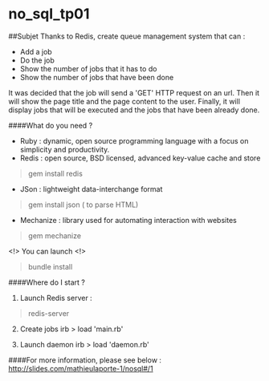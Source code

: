 # no_sql_tp01

##Subjet
Thanks to Redis, create queue management system that can :
- Add a job
- Do the job
- Show the number of jobs that it has to do
- Show the number of jobs that have been done

It was decided that the job will send a 'GET' HTTP request on an url.
Then it will show the page title and the page content to the user.
Finally, it will display jobs that will be executed and the jobs that have been already done.

####What do you need ?

* Ruby : dynamic, open source programming language with a focus on simplicity and productivity.
* Redis  : open source, BSD licensed, advanced key-value cache and store

> gem install redis

* JSon : lightweight data-interchange format

> gem install json ( to parse HTML)

* Mechanize : library used for automating interaction with websites

> gem mechanize

<!> You can launch <!>

> bundle install

####Where do I start ?
1. Launch Redis server :
> redis-server

2. Create jobs
irb > load 'main.rb'

3. Launch daemon
irb > load 'daemon.rb'

####For more information, please see below :
http://slides.com/mathieulaporte-1/nosql#/1